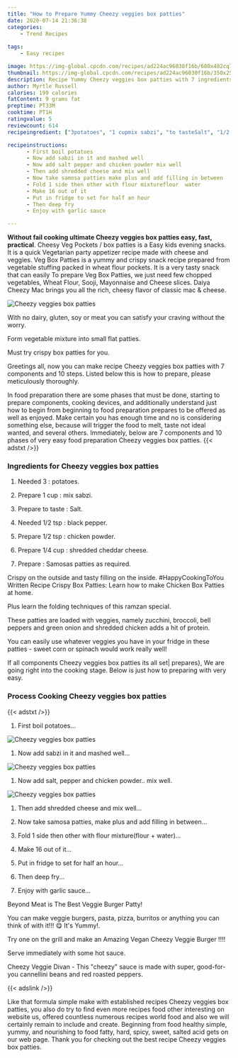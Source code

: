 ```yaml
---
title: "How to Prepare Yummy Cheezy veggies box patties"
date: 2020-07-14 21:36:38
categories:
    - Trend Recipes
    
tags:
    - Easy recipes

image: https://img-global.cpcdn.com/recipes/ad224ac96030f16b/680x482cq70/cheezy-veggies-box-patties-recipe-main-photo.jpg
thumbnail: https://img-global.cpcdn.com/recipes/ad224ac96030f16b/350x250cq70/cheezy-veggies-box-patties-recipe-main-photo.jpg
description: Recipe Yummy Cheezy veggies box patties with 7 ingredients and 10 stages of easy cooking.
author: Myrtle Russell
calories: 199 calories
fatContent: 9 grams fat
preptime: PT33M
cooktime: PT1H
ratingvalue: 5
reviewcount: 614
recipeingredient: ["3potatoes", "1 cupmix sabzi", "to tasteSalt", "1/2 tspblack pepper", "1/2 tspchicken powder", "1/4 cupshredded cheddar cheese", "Samosas patties as required"]

recipeinstructions: 
      - First boil potatoes 
      - Now add sabzi in it and mashed well 
      - Now add salt pepper and chicken powder mix well 
      - Then add shredded cheese and mix well 
      - Now take samosa patties make plus and add filling in between 
      - Fold 1 side then other with flour mixtureflour  water 
      - Make 16 out of it 
      - Put in fridge to set for half an hour 
      - Then deep fry 
      - Enjoy with garlic sauce

---
```




**Without fail cooking ultimate Cheezy veggies box patties easy, fast, practical**. Cheesy Veg Pockets / box patties is a Easy kids evening snacks. It is a quick Vegetarian party appetizer recipe made with cheese and veggies. Veg Box Patties is a yummy and crispy snack recipe prepared from vegetable stuffing packed in wheat flour pockets. It is a very tasty snack that can easily To prepare Veg Box Patties, we just need few chopped vegetables, Wheat Flour, Sooji, Mayonnaise and Cheese slices. Daiya Cheezy Mac brings you all the rich, cheesy flavor of classic mac &amp; cheese.


![Cheezy veggies box patties](https://img-global.cpcdn.com/recipes/ad224ac96030f16b/680x482cq70/cheezy-veggies-box-patties-recipe-main-photo.jpg "Cheezy veggies box patties")



With no dairy, gluten, soy or meat you can satisfy your craving without the worry.

Form vegetable mixture into small flat patties.

Must try crispy box patties for you.


Greetings all, now you can make recipe Cheezy veggies box patties with 7 components and 10 steps. Listed below this is how to prepare, please meticulously thoroughly.

In food preparation there are some phases that must be done, starting to prepare components, cooking devices, and additionally understand just how to begin from beginning to food preparation prepares to be offered as well as enjoyed. Make certain you has enough time and no is considering something else, because will trigger the food to melt, taste not ideal wanted, and several others. Immediately, below are 7 components and 10 phases of very easy food preparation Cheezy veggies box patties.
{{< adstxt />}}

### Ingredients for Cheezy veggies box patties


1. Needed 3 : potatoes.

1. Prepare 1 cup : mix sabzi.

1. Prepare to taste : Salt.

1. Needed 1/2 tsp : black pepper.

1. Prepare 1/2 tsp : chicken powder.

1. Prepare 1/4 cup : shredded cheddar cheese.

1. Prepare  : Samosas patties as required.


Crispy on the outside and tasty filling on the inside. #HappyCookingToYou Written Recipe Crispy Box Patties: Learn how to make Chicken Box Patties at home.

Plus learn the folding techniques of this ramzan special.

These patties are loaded with veggies, namely zucchini, broccoli, bell peppers and green onion and shredded chicken adds a hit of protein.

You can easily use whatever veggies you have in your fridge in these patties - sweet corn or spinach would work really well!


If all components Cheezy veggies box patties its all set| prepares}, We are going right into the cooking stage. Below is just how to preparing with very easy.

### Process Cooking Cheezy veggies box patties

{{< adstxt />}}


1. First boil potatoes...



![Cheezy veggies box patties](https://img-global.cpcdn.com/steps/fda0fce7792c77bc/160x128cq70/cheezy-veggies-box-patties-recipe-step-1-photo.jpg" "Cheezy veggies box patties")



1. Now add sabzi in it and mashed well...



![Cheezy veggies box patties](https://img-global.cpcdn.com/steps/7254a16a9c3e99cf/160x128cq70/cheezy-veggies-box-patties-recipe-step-2-photo.jpg" "Cheezy veggies box patties")



1. Now add salt, pepper and chicken powder.. mix well.



![Cheezy veggies box patties](https://img-global.cpcdn.com/steps/7c51cb25756efdd0/160x128cq70/cheezy-veggies-box-patties-recipe-step-3-photo.jpg" "Cheezy veggies box patties")



1. Then add shredded cheese and mix well...



1. Now take samosa patties, make plus and add filling in between...



1. Fold 1 side then other with flour mixture(flour + water)...



1. Make 16 out of it...



1. Put in fridge to set for half an hour...



1. Then deep fry...



1. Enjoy with garlic sauce...




Beyond Meat is The Best Veggie Burger Patty!

You can make veggie burgers, pasta, pizza, burritos or anything you can think of with it!!! 😋 It&#39;s Yummy!.

Try one on the grill and make an Amazing Vegan Cheezy Veggie Burger !!!!

Serve immediately with some hot sauce.

Cheezy Veggie Divan - This &#34;cheezy&#34; sauce is made with super, good-for-you cannellini beans and red roasted peppers.


{{< adslink />}}

Like that formula simple make with established recipes Cheezy veggies box patties, you also do try to find even more recipes food other interesting on website us, offered countless numerous recipes world food and also we will certainly remain to include and create. Beginning from food healthy simple, yummy, and nourishing to food fatty, hard, spicy, sweet, salted acid gets on our web page. Thank you for checking out the best recipe Cheezy veggies box patties.
